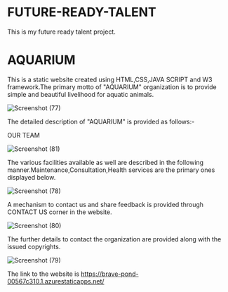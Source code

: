 # FUTURE-READY-TALENT
This is my future ready talent project.
<h1>AQUARIUM</h1>

This is a static website created using HTML,CSS,JAVA SCRIPT and W3 framework.The primary motto of "AQUARIUM" organization is to provide simple and beautiful livelihood for aquatic animals.

![Screenshot (77)](https://user-images.githubusercontent.com/110376422/188358966-4dd78323-df14-4c37-9e6a-2eb159d0c06a.png)

The detailed description of "AQUARIUM" is provided as follows:-

OUR TEAM

![Screenshot (81)](https://user-images.githubusercontent.com/110376422/188359197-b00a4ad3-adf2-45a3-8687-9f9e2f4b38b6.png)

The various facilities available as well are described in the following manner.Maintenance,Consultation,Health services are the primary ones displayed below.

![Screenshot (78)](https://user-images.githubusercontent.com/110376422/188359570-188eca4c-3b2b-482f-afc7-21295652e5a8.png)

A mechanism to contact us and share feedback is provided through CONTACT US corner in the website.

![Screenshot (80)](https://user-images.githubusercontent.com/110376422/188359659-01756bfd-fb5a-409e-bac9-2cb74e493523.png)

The further details to contact the organization are provided along with the issued copyrights.

![Screenshot (79)](https://user-images.githubusercontent.com/110376422/188359863-1d154600-48f9-4ab2-836e-bcafd303078d.png)

The link to the website is https://brave-pond-00567c310.1.azurestaticapps.net/
